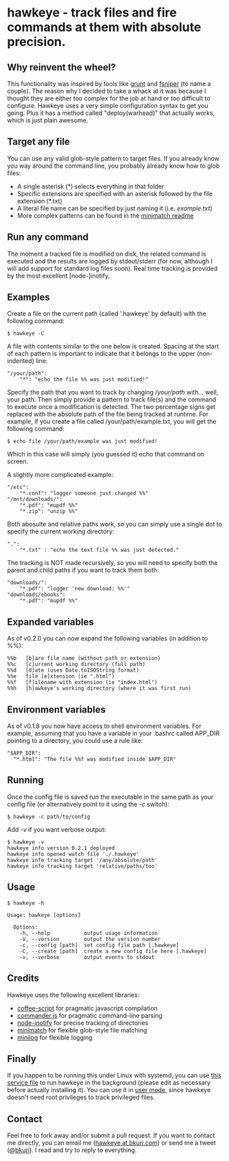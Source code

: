 # hawkeye - track files and fire commands at them with absolute precision.

Why reinvent the wheel?
-----------------------
This functionality was inspired by tools like [grunt][1] and [fsniper][2] (to name a couple). The reason why I decided to take a whack at it was because I thought they are either too complex for the job at hand or too difficult to configure. Hawkeye uses a very simple configuration syntax to get you going. Plus it has a method called "deploy(warhead)" that actually works, which is just plain awesome.

Target any file
---------------
You can use any valid glob-style pattern to target files. If you already know you way around the command line, you probably already know how to glob files:

* A single asterisk (\*) selects everything in that folder
* Specific extensions are specified with an asterisk followed by the file extension (\*.txt)
* A literal file name can be specified by just naming it (i.e. *example.txt*)
* More complex patterns can be found in the [minimatch readme][3]

Run any command
---------------
The moment a tracked file is modified on disk, the related command is executed and the results are logged by stdout/stderr (for now, although I will add support for standard log files soon). Real time tracking is provided by the most excellent [node-]inotify.

Examples
--------
Create a file on the current path (called '.hawkeye' by default) with the following command:

    $ hawkeye -C

A file with contents similar to the one below is created. Spacing at the start of each pattern is important to indicate that it belongs to the upper (non-indented) line:

    "/your/path":
        "*": "echo the file %% was just modified!"

Specify the path that you want to track by changing */your/path* with... well, your path. Then simply provide a pattern to track file(s) and the command to execute once a modification is detected. The two percentage signs get replaced with the absolute path of the file being tracked at runtime. For example, if you create a file called /your/path/example.txt, you will get the following command:

    $ echo file /your/path/example was just modified!

Which in this case will simply (you guessed it) echo that command on screen.

A slightly more complicated example:

    "/etc":
        "*.conf": "logger someone just changed %%"
    "/mnt/downloads/":
        "*.pdf": "mupdf %%"
        "*.zip": "unzip %%"

Both abosulte and relative paths work, so you can simply use a single dot to specify the current working directory:

    ".":
        "*.txt" : "echo the text file %% was just detected."

The tracking is NOT made recursively, so you will need to specify both the parent and child paths if you want to track them both:

    "downloads/":
        "*.pdf": "logger 'new download: %%'"
    "downloads/ebooks":
        "*.pdf": "mupdf %%"

Expanded variables
------------------
As of v0.2.0 you can now expand the following variables (in addition to %%):

    %%b   [b]are file name (without path or extension)
    %%c   [c]urrent working directory (full path)
    %%d   [d]ate (uses Date.toISOString format)
    %%e   file [e]xtension (ie ".html")
    %%f   [f]ilename with extension (ie "index.html")
    %%h   [h]awkeye's working directory (where it was first run)

Environment variables
---------------------
As of v0.1.8 you now have access to shell environment variables. For example, assuming that you have a variable in your .bashrc called APP_DIR pointing to a directory, you could use a rule like:

    "$APP_DIR":
      "*.html": "The file %%f was modified inside $APP_DIR"

Running
-------
Once the config file is saved run the executable in the same path as your config file (or alternatively point to it using the *-c* switch):

    $ hawkeye -c path/to/config

Add *-v* if you want verbose output:

    $ hawkeye -v
    hawkeye info version 0.2.1 deployed
    hawkeye info opened watch file './.hawkeye'
    hawkeye info tracking target '/any/absolute/path'
    hawkeye info tracking target 'relative/paths/too'

Usage
-----
    $ hawkeye -h

    Usage: hawkeye [options]

      Options:
        -h, --help           output usage information
        -V, --version        output the version number
        -c, --config [path]  set config file path [.hawkeye]
        -C, --create [path]  create a new config file here [.hawkeye]
        -v, --verbose        output events to stdout

Credits
-------
Hawkeye uses the following excellent libraries:

* [coffee-script][3] for pragmatic javascript compilation
* [commander.js][4] for pragmatic command-line parsing
* [node-inotify][5] for precise tracking of directories
* [minimatch][6] for flexible glob-style file matching
* [minilog][7] for flexible logging

Finally
-------
If you happen to be running this under Linux with systemd, you can use [this service file][8] to run hawkeye in the background (please edit as necessary before actually installing it). You can use it in [user mode][9], since hawkeye doesn't need root privileges to track privileged files.

Contact
-------
Feel free to fork away and/or submit a pull request. If you want to contact me directly, you can email me ([hawkeye at bkuri.com][10]) or send me a tweet ([@bkuri][11]). I read and try to reply to everything.

[1]: http://gruntjs.com                                             "Grunt website"
[2]: https://github.com/l3ib/fsniper                                "fsniper"
[3]: https://coffeescript.org/                                      "CoffeeScript"
[4]: https://github.com/visionmedia/commander.js                    "Commander.js"
[5]: https://github.com/c4milo/node-inotify                         "node-inotify"
[6]: https://github.com/isaacs/minimatch                            "minimatch"
[7]: https://github.com/mixu/minilog                                "minilog"
[8]: https://github.com/bkuri/hawkeye/raw/master/hawkeye.service    "systemd service file"
[9]: https://wiki.archlinux.org/index.php/Systemd/User              "Arch FTW"
[10]: mailto:hawkeye@bkuri.com                                      "e-mail me"
[11]: https://twitter.com/bkuri                                     "tweet tweet"
